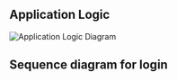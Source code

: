## Application Logic

![Application Logic Diagram](https://github.com/Germuu/ot-harjoitustyo/blob/master/recipe-app/documentation/Pictures/class_diagram.png)

## Sequence diagram for login

